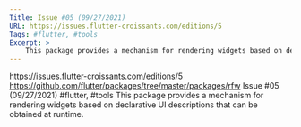 ```yaml
---
Title: Issue #05 (09/27/2021)
URL: https://issues.flutter-croissants.com/editions/5
Tags: #flutter, #tools
Excerpt: >
    This package provides a mechanism for rendering widgets based on declarative UI descriptions that can be obtained at runtime.
---
```

https://issues.flutter-croissants.com/editions/5
https://github.com/flutter/packages/tree/master/packages/rfw
Issue #05 (09/27/2021)
#flutter, #tools
This package provides a mechanism for rendering widgets based on declarative UI descriptions that can be obtained at runtime.